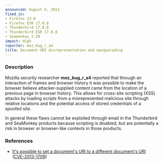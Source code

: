 ```yaml
---
announced: August 6, 2013
fixed_in:
- Firefox 23.0
- Firefox ESR 17.0.8
- Thunderbird 17.0.8
- Thunderbird ESR 17.0.8
- Seamonkey 2.20
impact: High
reporter: moz_bug_r_a4
title: Document URI misrepresentation and masquerading
---
```


<h3>Description</h3>

<p>Mozilla security researcher <strong>moz_bug_r_a4</strong> reported that
through an interaction of frames and browser history it was possible to make the
browser believe attacker-supplied content came from the location of a previous
page in browser history. This allows for cross-site scripting (XSS) attacks by
loading scripts from a misrepresented malicious site through relative locations
and the potential access of stored credentials of a spoofed site.</p>

<p class="note">In general these flaws cannot be exploited through email in the
Thunderbird and SeaMonkey products because scripting is disabled, but are
potentially a risk in browser or browser-like contexts in those products.</p>

<h3>References</h3>

<ul>
  <li><a href="https://bugzilla.mozilla.org/show_bug.cgi?id=848253">
        It's possible to set a document's URI to a different document's URI</a>
(<a href="http://cve.mitre.org/cgi-bin/cvename.cgi?name=CVE-2013-1709" class="ex-ref">CVE-2013-1709</a>)</li>
</ul>



